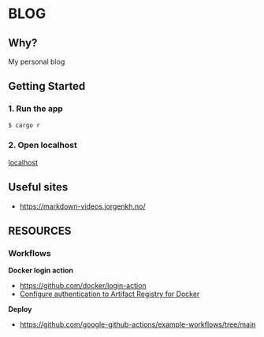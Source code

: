 # BLOG

## Why?

My personal blog

## Getting Started

### 1. Run the app
```bash
$ cargo r
```

### 2. Open localhost

[localhost](http://0.0.0.0:8080/)

## Useful sites
- https://markdown-videos.jorgenkh.no/

## RESOURCES

### Workflows

**Docker login action**
- https://github.com/docker/login-action
- [Configure authentication to Artifact Registry for Docker](https://cloud.google.com/artifact-registry/docs/docker/authentication)

**Deploy**
- https://github.com/google-github-actions/example-workflows/tree/main
